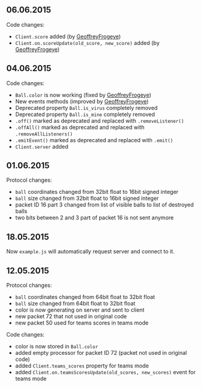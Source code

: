 ## 06.06.2015 ##
Code changes:

- `Client.score` added (by [GeoffreyFrogeye](https://github.com/GeoffreyFrogeye))
- `Client.on.scoreUpdate(old_score, new_score)` added (by [GeoffreyFrogeye](https://github.com/GeoffreyFrogeye))

## 04.06.2015 ##
Code changes:

- `Ball.color` is now working (fixed by [GeoffreyFrogeye](https://github.com/GeoffreyFrogeye))
- New events methods (improved by [GeoffreyFrogeye](https://github.com/GeoffreyFrogeye))
- Deprecated property `Ball.is_virus` completely removed
- Deprecated property `Ball.is_mine` completely removed
- `.off()` marked as deprecated and replaced with `.removeListener()`
- `.offAll()` marked as deprecated and replaced with `.removeAllListeners()`
- `.emitEvent()` marked as deprecated and replaced with `.emit()`
- `Client.server` added

## 01.06.2015 ##
Protocol changes:

- `ball` coordinates changed from 32bit float to 16bit signed integer
- `ball` size changed from 32bit float to 16bit signed integer
- packet ID 16 part 3 changed from list of visible balls to list of destroyed balls
- two bits between 2 and 3 part of packet 16 is not sent anymore

## 18.05.2015 ##
Now `example.js` will automatically request server and connect to it.

## 12.05.2015 ##
Protocol changes:

- `ball` coordinates changed from 64bit float to 32bit float
- `ball` size changed from 64bit float to 32bit float
- color is now generating on server and sent to client
- new packet 72 that not used in original code
- new packet 50 used for teams scores in teams mode

Code changes:

- color is now stored in `Ball.color`
- added empty processor for packet ID 72 (packet not used in original code)
- added `Client.teams_scores` property for teams mode
- added `Client.on.teamsScoresUpdate(old_scores, new_scores)` event for teams mode